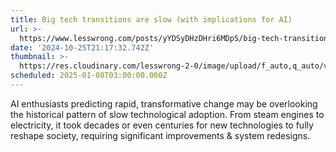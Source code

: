 ```yaml
---
title: Big tech transitions are slow (with implications for AI)
url: >-
  https://www.lesswrong.com/posts/yYDSyDHzDHri6MDpS/big-tech-transitions-are-slow-with-implications-for-ai
date: '2024-10-25T21:17:32.742Z'
thumbnail: >-
  https://res.cloudinary.com/lesswrong-2-0/image/upload/f_auto,q_auto/v1/mirroredImages/yYDSyDHzDHri6MDpS/nwrjsusdhysrm1df4rbl
scheduled: 2025-01-08T03:00:00.000Z
---
```

AI enthusiasts predicting rapid, transformative change may be overlooking the historical pattern of slow technological adoption. From steam engines to electricity, it took decades or even centuries for new technologies to fully reshape society, requiring significant improvements & system redesigns.
